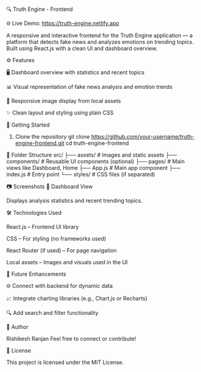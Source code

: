 🔍 Truth Engine - Frontend

🌐 Live Demo: https://truth-engine.netlify.app

A responsive and interactive frontend for the Truth Engine application — a platform that detects fake news and analyzes emotions on trending topics. Built using React.js with a clean UI and dashboard overview.

⚙️ Features

🖥️ Dashboard overview with statistics and recent topics

📊 Visual representation of fake news analysis and emotion trends

📸 Responsive image display from local assets

✨ Clean layout and styling using plain CSS

🚀 Getting Started
1. Clone the repository
git clone https://github.com/your-username/truth-engine-frontend.git
cd truth-engine-frontend

🧾 Folder Structure
src/
├── assets/            # Images and static assets
├── components/        # Reusable UI components (optional)
├── pages/             # Main views like Dashboard, Home
├── App.js             # Main app component
├── index.js           # Entry point
└── styles/            # CSS files (if separated)

📷 Screenshots
🧠 Dashboard View

Displays analysis statistics and recent trending topics.

🛠️ Technologies Used

React.js – Frontend UI library

CSS – For styling (no frameworks used)

React Router (if used) – For page navigation

Local assets – Images and visuals used in the UI

📌 Future Enhancements

🌐 Connect with backend for dynamic data

📈 Integrate charting libraries (e.g., Chart.js or Recharts)

🔍 Add search and filter functionality

🙌 Author

Rishikesh Ranjan 
Feel free to connect or contribute!

📄 License

This project is licensed under the MIT License.
